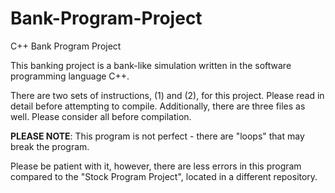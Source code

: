 # Bank-Program-Project
C++ Bank Program Project

This banking project is a bank-like simulation written in the software programming language C++.

There are two sets of instructions, (1) and (2), for this project. Please read in detail before attempting to compile.
Additionally, there are three files as well. Please consider all before compilation.

**PLEASE NOTE**:
This program is not perfect - there are "loops" that may break the program.

Please be patient with it, however, there are less errors in this program compared to the "Stock Program Project",
located in a different repository.
